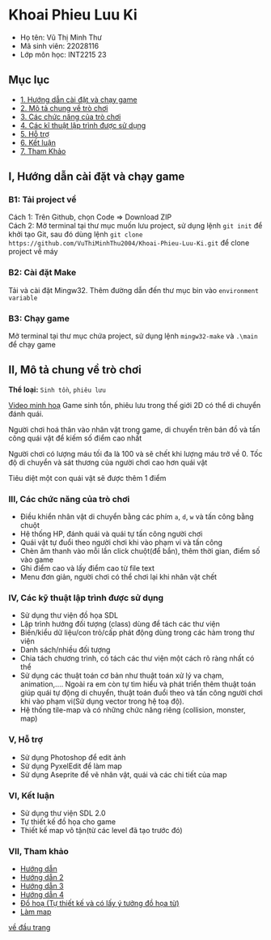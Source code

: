 # Khoai Phieu Luu Ki
<a name="ve-dau-trang"/>

* Họ tên: Vũ Thị Minh Thư
* Mã sinh viên: 22028116
* Lớp môn học: INT2215 23

##  Mục lục
* [1. Hướng dẫn cài đặt và chạy game](#cai-dat)
* [2. Mô tả chung về trò chơi](#mo-ta)
* [3. Các chức năng của trò chơi](#chuc-nang)
* [4. Các kĩ thuật lập trình được sử dụng](#ki-thuat)
* [5. Hỗ trợ](#ho-tro)
* [6. Kết luận](#ket-luan)
* [7. Tham Khảo](#tham-khao)

<a name="cai-dat"/>

## I, Hướng dẫn cài đặt và chạy game
  ### B1: Tải project về
  Cách 1: Trên Github, chọn Code => Download ZIP  
  Cách 2: Mở terminal tại thư mục muốn lưu project, sử dụng lệnh `git init` để khởi tạo Git, sau đó dùng lệnh `git clone https://github.com/VuThiMinhThu2004/Khoai-Phieu-Luu-Ki.git` để clone project về máy  
  ### B2: Cài đặt Make
  Tải và cài đặt Mingw32. 
  Thêm đường dẫn đến thư mục bin vào `environment variable`  
  ### B3: Chạy game
  Mở terminal tại thư mục chứa project, sử dụng lệnh `mingw32-make` và `.\main` để chạy game
  
 <a name="mo-ta"/>

## II, Mô tả chung về trò chơi
  **Thể loại:** `Sinh tồn`, `phiêu lưu`
  
  [Video minh hoạ](https://youtu.be/LZU_LU0rsYk)
  Game sinh tồn, phiêu lưu trong thế giới 2D có thể di chuyển đánh quái.

  Người chơi hoá thân vào nhân vật trong game, di chuyển trên bản đồ và tấn công quái vật để kiếm số điểm cao nhất

  Người chơi có lượng máu tối đa là 100 và sẽ chết khi lượng máu trở về 0. Tốc độ di chuyển và sát thương của người chơi cao hơn quái vật

  Tiêu diệt một con quái vật sẽ được thêm 1 điểm
  

<a name = "chuc-nang"/>

### III, Các chức năng của trò chơi
  - Điều khiển nhân vật di chuyển bằng các phím `a`, `d`, `w` và tấn công bằng chuột
  - Hệ thống HP, đánh quái và quái tự tấn công người chơi
  - Quái vật tự đuổi theo người chơi khi vào phạm vi và tấn công
  - Chèn âm thanh vào mỗi lần click chuột(để bắn), thêm thời gian, điểm số vào game 
  - Ghi điểm cao và lấy điểm cao từ file text
  - Menu đơn giản, người chơi có thể chơi lại khi nhân vật chết
    
<a name = "ki-thuat"/>

### IV, Các kỹ thuật lập trình được sử dụng
  - Sử dụng thư viện đồ họa SDL
  - Lập trình hướng đối tượng (class) dùng để tách các thư viện 
  - Biến/kiểu dữ liệu/con trỏ/cấp phát động dùng trong các hàm trong thư viện 
  - Danh sách/nhiều đối tượng
  - Chia tách chương trình, có tách các thư viện một cách rõ ràng nhất có thể
  - Sử dụng các thuật toán cơ bản như thuật toán xử lý va chạm, animation,.... Ngoài ra em còn tự tìm hiểu và phát triển thêm thuật toán giúp quái tự động di chuyển, thuật toán đuổi theo và tấn công người chơi khi vào phạm vi(Sử dụng vector trong hệ toạ độ).
  - Hệ thống tile-map và có những chức năng riêng (collision, monster, map)

<a name = "ho-tro"/>

### V, Hỗ trợ
- Sử dụng Photoshop để edit ảnh
- Sử dụng PyxelEdit để làm map
- Sử dụng Aseprite để vẽ nhân vật, quái và các chi tiết của map

<a name = "ket-luan"/>

### VI, Kết luận
  - Sử dụng thư viện SDL 2.0
  - Tự thiết kế đồ họa cho game
  - Thiết kế map vô tận(từ các level đã tạo trước đó)

 <a name = "tham-khao"/>
    
 ### VII, Tham khảo
  - [Hướng dẫn](https://lazyfoo.net/tutorials/SDL/)
  - [Hướng dẫn 2](https://youtube.com/playlist?list=PLUFd3gYWwiYFdSoqZp35RU6mja4N5u4dz)
  - [Hướng dẫn 3](https://youtube.com/playlist?list=PLZd7ojlRK0bwrL8060OGurG_kaeJc_QOH)
  - [Hướng dẫn 4](https://www.youtube.com/watch?v=QQzAHcojEKg&list=PLhfAbcv9cehhkG7ZQK0nfIGJC_C-wSLrx)
  - [Đồ hoạ (Tự thiết kế và có lấy ý tưởng đồ họa từ)](https://www.youtube.com/watch?v=k0vZShmhG74)
  - [Làm map](https://www.youtube.com/watch?v=5f-g87aGbBc)
    
[về đầu trang](#ve-dau-trang)
